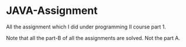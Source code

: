 # JAVA-Assignment

All the assignment which I did under programming II course part 1.

Note that all the part-B of all the assignments are solved. Not the part A.